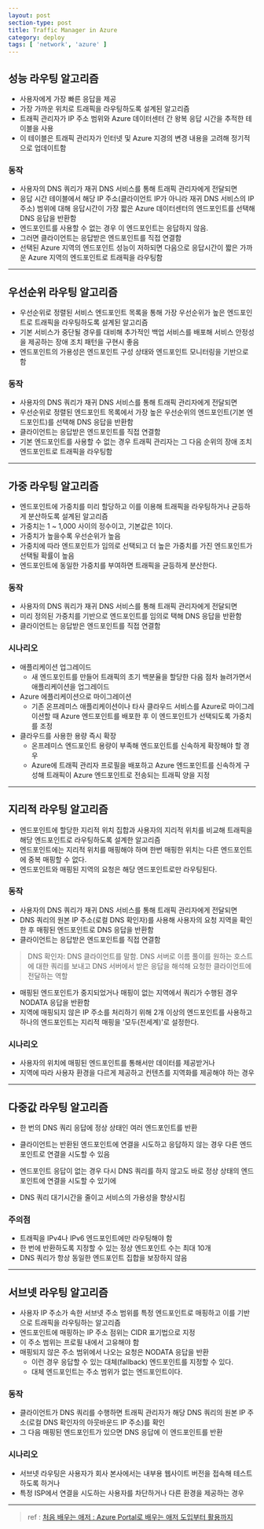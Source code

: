 ```yaml
---
layout: post
section-type: post
title: Traffic Manager in Azure
category: deploy
tags: [ 'network', 'azure' ]
---
```


## 성능 라우팅 알고리즘
- 사용자에게 가장 빠른 응답을 제공
- 가장 가까운 위치로 트래픽을 라우팅하도록 설계된 알고리즘
- 트래픽 관리자가 IP 주소 범위와 Azure 데이터센터 간 왕복 응답 시간을 추적한 테이블을 사용
- 이 테이블은 트래픽 관리자가 인터넷 및 Azure 지경의 변경 내용을 고려해 정기적으로 업데이트함

### 동작
- 사용자의 DNS 쿼리가 재귀 DNS 서비스를 통해 트래픽 관리자에게 전달되면
- 응답 시간 테이블에서 해당 IP 주소(클라이언트 IP가 아니라 재귀 DNS 서비스의 IP 주소) 범위에 대해 응답시간이 가장 짧은 Azure 데이터센터의 엔드포인트를 선택해 DNS 응답을 반환함
- 엔드포인트를 사용할 수 없는 경우 이 엔드포인트는 응답하지 않음.
- 그러면 클라이언트는 응답받은 엔드포인트를 직접 연결함
- 선택된 Azure 지역의 엔드포인트 성능이 저하되면 다음으로 응답시간이 짧은 가까운 Azure 지역의 엔드포인트로 트래픽을 라우팅함

---

## 우선순위 라우팅 알고리즘
- 우선순위로 정렬된 서비스 엔드포인트 목록을 통해 가장 우선순위가 높은 엔드포인트로 트래픽을 라우팅하도록 설계된 알고리즘
- 기본 서비스가 중단될 경우를 대비해 추가적인 백업 서비스를 배포해 서비스 안정성을 제공하는 장애 조치 패턴을 구현시 좋음
- 엔드포인트의 가용성은 엔드포인트 구성 상태와 엔드포인트 모니터링을 기반으로 함

### 동작
- 사용자의 DNS 쿼리가 재귀 DNS 서비스를 통해 트래픽 관리자에게 전달되면
- 우선순위로 정렬된 엔드포인트 목록에서 가장 높은 우선순위의 엔드포인트(기본 엔드포인트)를 선택해 DNS 응답을 반환함
- 클라이언트는 응답받은 엔드포인트를 직접 연결함
- 기본 엔드포인트를 사용할 수 없는 경우 트래픽 관리자는 그 다음 순위의 장애 조치 엔드포인트로 트래픽을 라우팅함

---

## 가중 라우팅 알고리즘
- 엔드포인트에 가중치를 미리 할당하고 이를 이용해 트래픽을 라우팅하거나 균등하게 분산하도록 설계된 알고리즘
- 가중치는 1 ~ 1,000 사이의 정수이고, 기본값은 1이다.
- 가중치가 높을수록 우선순위가 높음
- 가중치에 따라 엔드포인트가 임의로 선택되고 더 높은 가중치를 가진 엔드포인트가 선택될 확률이 높음
- 엔드포인트에 동일한 가중치를 부여하면 트래픽을 균등하게 분산한다.

### 동작
- 사용자의 DNS 쿼리가 재귀 DNS 서비스를 통해 트래픽 관리자에게 전달되면
- 미리 정의된 가중치를 기반으로 엔드포인트를 임의로 택해 DNS 응답을 반환함
- 클라이언트는 응답받은 엔드포인트를 직접 연결함

### 시나리오
- 애플리케이션 업그레이드
	- 새 엔드포인트를 만들어 트래픽의 초기 백분율을 할당한 다음 점차 늘려가면서 애플리케이션을 업그레이드
- Azure 에플리케이션으로 마이그레이션
	- 기존 온프레미스 애플리케이션이나 타사 클라우드 서비스를 Azure로 마이그레이션할 때 Azure 엔드포인트를 배포한 후 이 엔드포인트가 선택되도록 가중치를 조정
- 클라우드를 사용한 용량 즉시 확장
	- 온프레미스 엔드포인트 용량이 부족해 엔드포인트를 신속하게 확장해야 할 경우
	- Azure에 트래픽 관리자 프로필을 배포하고 Azure 엔드포인트를 신속하게 구성해 트래픽이 Azure 엔드포인트로 전송되는 트래픽 양을 지정

---

## 지리적 라우팅 알고리즘
- 엔드포인트에 할당한 지리적 위치 집합과 사용자의 지리적 위치를 비교해 트래픽을 해당 엔드포인트로 라우팅하도록 설계한 알고리즘
- 엔드포인트에는 지리적 위치를 매핑해야 하며 한번 매핑한 위치는 다른 엔드포인트에 중복 매핑할 수 없다.
- 엔드포인트와 매핑된 지역의 요청은 해당 엔드포인트로만 라우팅된다.

### 동작
- 사용자의 DNS 쿼리가 재귀 DNS 서비스를 통해 트래픽 관리자에게 전달되면
- DNS 쿼리의 원본 IP 주소(로컬 DNS 확인자)를 사용해 사용자의 요청 지역을 확인한 후 매핑된 엔드포인트로 DNS 응답을 반환함
- 클라이언트는 응답받은 엔드포인트를 직접 연결함

> DNS 확인자: DNS 클라이언트를 말함. DNS 서버로 이름 풀이를 원하는 호스트에 대한 쿼리를 보내고 DNS 서버에서 받은 응답을 해석해 요청한 클라이언트에 전달하는 역할

- 매핑된 엔드포인트가 중지되었거나 매핑이 없는 지역에서 쿼리가 수행된 경우 NODATA 응답을 반환함
- 지역에 매핑되지 않은 IP 주소를 처리하기 위해 2개 이상의 엔드포인트를 사용하고 하나의 엔드포인트는 지리적 매핑을 '모두(전세계)'로 설정한다.

### 시나리오
- 사용자의 위치에 매핑된 엔드포인트를 통해서만 데이터를 제공받거나
- 지역에 따라 사용자 환경을 다르게 제공하고 컨텐츠를 지역화를 제공해야 하는 경우

---

## 다중값 라우팅 알고리즘
- 한 번의 DNS 쿼리 응답에 정상 상태인 여러 엔드포인트를 반환
- 클라이언트는 반환된 엔드포인트에 연결을 시도하고 응답하지 않는 경우 다른 엔드포인트로 연결을 시도할 수 있음

- 엔드포인트 응답이 없는 경우 다시 DNS 쿼리를 하지 않고도 바로 정상 상태의 엔드포인트에 연결을 시도할 수 있기에
- DNS 쿼리 대기시간을 줄이고 서비스의 가용성을 향상시킴

### 주의점
- 트래픽을 IPv4나 IPv6 엔드포인트에만 라우팅해야 함
- 한 번에 반환하도록 지정할 수 있는 정상 엔드포인트 수는 최대 10개
- DNS 쿼리가 항상 동일한 엔드포인트 집합을 보장하지 않음

---

## 서브넷 라우팅 알고리즘
- 사용자 IP 주소가 속한 서브넷 주소 범위를 특정 엔드포인트로 매핑하고 이를 기반으로 트래픽을 라우팅하는 알고리즘
- 엔드포인트에 매핑하는 IP 주소 점위는 CIDR 표기법으로 지정
- 이 주소 범위는 프로필 내에서 고유해야 함
- 매핑되지 않은 주소 범위에서 나오는 요청은 NODATA 응답을 반환
	- 이런 경우 응답할 수 있는 대체(fallback) 엔드포인트를 지정할 수 있다.
	- 대체 엔드포인트는 주소 범위가 없는 엔드포인트이다.

### 동작
- 클라이언트가 DNS 쿼리를 수행하면 트래픽 관리자가 해당 DNS 쿼리의 원본 IP 주소(로컬 DNS 확인자의 아웃바운드 IP 주소)를 확인
- 그 다음 매핑된 엔드포인트가 있으면 DNS 응답에 이 엔드포인트를 반환

### 시나리오
- 서브넷 라우팅은 사용자가 회사 본사에서는 내부용 웹사이트 버전을 접속해 테스트하도록 하거나
- 특정 ISP에서 연결을 시도하는 사용자를 차단하거나 다른 환경을 제공하는 경우

---
> ref : [처음 배우는 애저 : Azure Portal로 배우는 애저 도입부터 활용까지](https://www.hanbit.co.kr/store/books/look.php?p_code=B1481913277)
